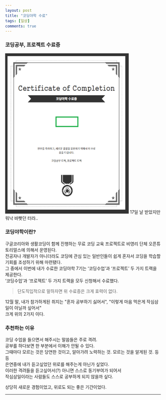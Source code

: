 ```yaml
---
layout: post
title: "코딩야학 수료"
tags: [일상]
comments: true
---
```

 
### 코딩공부, 프로젝트 수료증<br>
<img src="https://raw.githubusercontent.com/junghyun100/junghyun100.github.io/master/images/Codingyahac.PNG" width= "400px" height ="520px" alt="My Image">
17일 날 받았지만 워낙 바빳던 터라..<br>

### 코딩야학이란?
구글코리아와 생활코딩이 함께 진행하는 무료 코딩 교육 프로젝트로 비영리 단체 오픈튜토리얼스에 의해서 운영된다.<br>
전공자나 개발자가 아니더라도 코딩에 관심 있는 일반인들이 쉽게 혼자서 코딩을 학습할 기회를 조성하기 위해 마련됐다.<br>
그 중에서 이번에 내가 수료한 코딩야학 7기는 ‘코딩수업’과 ‘프로젝트’ 두 가지 트랙을 제공한다.<br>
‘코딩수업’과 ‘프로젝트’ 두 가지 트랙을 모두 신청해서 수료했다.<br>

> 단도직입적으로 말하자면 위 수료증은 크게 효력이 없다.

12월 말, 내가 참가하게된 취지는 "혼자 공부하기 싫어서", "이렇게 마음 먹은게 작심삼일이 아닐까 싶어서"<br>
크게 위의 2가지 이다.<br>

### 추천하는 이유
코딩 수업을 들으면서 해주시는 말씀들은 주로 격려.<br>
공부를 하다보면 한 부분에서 이해가 안될 수 있다.<br>
그때마다 모르는 것은 당연한 것이고, 알아가려 노력하는 것. 모르는 것을 알게된 것. 등등<br>
은연중에 내가 듣고싶었던 위로를 해주는게 아닌가 싶었다.<br>
이러한 격려들을 듣고싶어서(?) 아니면 스스로 동기부여가 되어서<br>
작심삼일이라는 사람들도 스스로 공부하게 되지 않을까 싶다.<br>

상당히 새로운 경험이었고, 위로도 되는 좋은 기간이었다.

---
